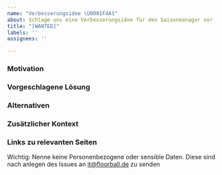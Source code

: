 ```yaml
---
name: "Verbesserungsidee \U0001F4A1"
about: Schlage uns eine Verbesserungsidee für den Saisonmanager vor
title: "[WANTED]"
labels: ''
assignees: ''

---
```


### Motivation
<!-- Eine klare und prägnante Beschreibung der Motivation für die neue Funktion und des Problems, das damit gelöst werden soll. -->

### Vorgeschlagene Lösung
<!-- Eine klare und prägnante Beschreibung der Funktion, die entwickelt werden soll und wie sie das Problem löst. -->

### Alternativen
<!-- Eine klare und prägnante Beschreibung aller alternativen Lösungen oder Funktionen, die du in Betracht gezogen haast, und warum die von dir vorgeschlagene Lösung besser ist. -->

### Zusätzlicher Kontext
<!-- Füge hier weitere Informationen oder Bildschirmfotos zum besseren Verständnis hinzu. -->

### Links zu relevanten Seiten
<!-- Füge hier Links im Saisonmanager ein, die helfen das Problem zu verstehen -->


Wichtig: Nenne keine Personenbezogene oder sensible Daten. Diese sind nach anlegen des Issues an it@floorball.de zu senden
